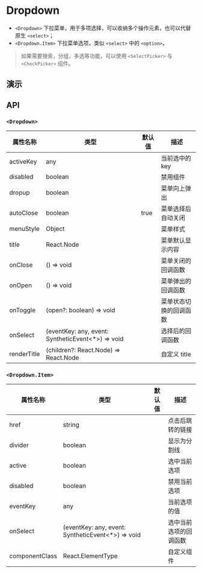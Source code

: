 # Dropdown [<i class="icon icon-edit2" ></i>](https://github.com/rsuite/rsuite.github.io/blob/master/src/components/dropdown/index.md)

- `<Dropdown>` 下拉菜单，用于多项选择，可以收纳多个操作元素，也可以代替原生 `<select>`；
- `<Dropdown.Item>` 下拉菜单选项，类似 `<select>` 中的 `<option>`。

> 如果需要搜索，分组，多选等功能，可以使用 `<SelectPicker>` 与 `<CheckPicker>`  组件。


## 演示

<!--{demo}-->

## API

### `<Dropdown>`

| 属性名称        | 类型                                                | 默认值  | 描述          |
|-------------|---------------------------------------------------|------|-------------|
| activeKey   | any                                               |      | 当前选中的 key   |
| disabled    | boolean                                           |      | 禁用组件        |
| dropup      | boolean                                           |      | 菜单向上弹出      |
| autoClose   | boolean                                           | true | 菜单选择后自动关闭   |
| menuStyle   | Object                                            |      | 菜单样式        |
| title       | React.Node                                        |      | 菜单默认显示内容    |
| onClose     | () => void                                        |      | 菜单关闭的回调函数   |
| onOpen      | () => void                                        |      | 菜单弹出的回调函数   |
| onToggle    | (open?: boolean) => void                       |      | 菜单状态切换的回调函数 |
| onSelect    | (eventKey: any, event: SyntheticEvent<*>) => void |      | 选择后的回调函数    |
| renderTitle | (children?: React.Node) => React.Node             |      | 自定义 title   |


### `<Dropdown.Item>`

| 属性名称           | 类型                                                | 默认值 | 描述          |
|----------------|---------------------------------------------------|-----|-------------|
| href           | string                                            |     | 点击后跳转的链接    |
| divider        | boolean                                           |     | 显示为分割线      |
| active         | boolean                                           |     | 选中当前选项      |
| disabled       | boolean                                           |     | 禁用当前选项      |
| eventKey       | any                                               |     | 当前选项的值      |
| onSelect       | (eventKey: any, event: SyntheticEvent<*>) => void |     | 选中当前选项的回调函数 |
| componentClass | React.ElementType                                 |     | 自定义组件       |
